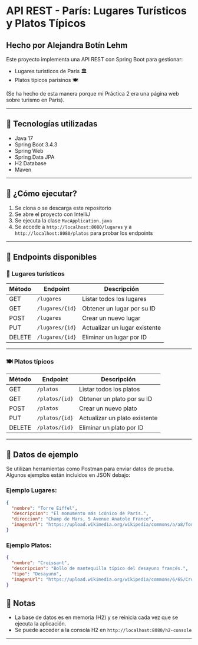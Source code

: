 # API REST - París: Lugares Turísticos y Platos Típicos 
## Hecho por Alejandra Botín Lehm

Este proyecto implementa una API REST con Spring Boot para gestionar:
- Lugares turísticos de París 🏛️
- Platos típicos parisinos 🍽️

(Se ha hecho de esta manera porque mi Práctica 2 era una página web sobre turismo en París).

---

## 🔧 Tecnologías utilizadas

- Java 17
- Spring Boot 3.4.3
- Spring Web
- Spring Data JPA
- H2 Database
- Maven

---

## 🚀 ¿Cómo ejecutar?

1. Se clona o se descarga este repositorio
2. Se abre el proyecto con IntelliJ
3. Se ejecuta la clase `MvcApplication.java`
4. Se accede a `http://localhost:8080/lugares` y a `http://localhost:8080/platos` para probar los endpoints

---

## 📂 Endpoints disponibles

### 📍 Lugares turísticos

| Método | Endpoint             | Descripción                       |
|--------|----------------------|-----------------------------------|
| GET    | `/lugares`           | Listar todos los lugares          |
| GET    | `/lugares/{id}`      | Obtener un lugar por su ID        |
| POST   | `/lugares`           | Crear un nuevo lugar              |
| PUT    | `/lugares/{id}`      | Actualizar un lugar existente     |
| DELETE | `/lugares/{id}`      | Eliminar un lugar por ID          |

---

### 🍽️ Platos típicos

| Método | Endpoint             | Descripción                       |
|--------|----------------------|-----------------------------------|
| GET    | `/platos`            | Listar todos los platos           |
| GET    | `/platos/{id}`       | Obtener un plato por su ID        |
| POST   | `/platos`            | Crear un nuevo plato              |
| PUT    | `/platos/{id}`       | Actualizar un plato existente     |
| DELETE | `/platos/{id}`       | Eliminar un plato por ID          |

---

## 🧪 Datos de ejemplo


Se utilizan herramientas como Postman para enviar datos de prueba. Algunos ejemplos están incluidos en JSON debajo:

### Ejemplo Lugares:
```json
{
  "nombre": "Torre Eiffel",
  "descripcion": "El monumento más icónico de París.",
  "direccion": "Champ de Mars, 5 Avenue Anatole France",
  "imagenUrl": "https://upload.wikimedia.org/wikipedia/commons/a/a8/Tour_Eiffel_Wikimedia_Commons.jpg"
}
```
### Ejemplo Platos:
```json
{
  "nombre": "Croissant",
  "descripcion": "Bollo de mantequilla típico del desayuno francés.",
  "tipo": "Desayuno",
  "imagenUrl": "https://upload.wikimedia.org/wikipedia/commons/6/65/Croissant_Wikimedia.jpg"
}
```
## 📌 Notas

- La base de datos es en memoria (H2) y se reinicia cada vez que se ejecuta la aplicación.
- Se puede acceder a la consola H2 en `http://localhost:8080/h2-console`

---

